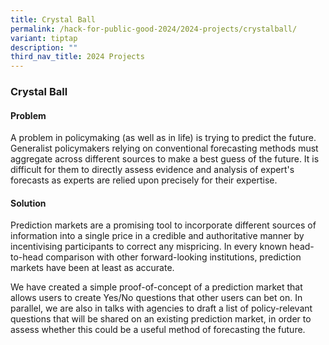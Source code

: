 ```yaml
---
title: Crystal Ball
permalink: /hack-for-public-good-2024/2024-projects/crystalball/
variant: tiptap
description: ""
third_nav_title: 2024 Projects
---
```

<h3>Crystal Ball</h3>
<h4>Problem</h4>
<p>A problem in policymaking (as well as in life) is trying to predict the
future. Generalist policymakers relying on conventional forecasting methods
must aggregate across different sources to make a best guess of the future.
It is difficult for them to directly assess evidence and analysis of expert's
forecasts as experts are relied upon precisely for their expertise.</p>
<h4>Solution</h4>
<p>Prediction markets are a promising tool to incorporate different sources
of information into a single price in a credible and authoritative manner
by incentivising participants to correct any mispricing. In every known
head-to-head comparison with other forward-looking institutions, prediction
markets have been at least as accurate.</p>
<p>We have created a simple proof-of-concept of a prediction market that
allows users to create Yes/No questions that other users can bet on. In
parallel, we are also in talks with agencies to draft a list of policy-relevant
questions that will be shared on an existing prediction market, in order
to assess whether this could be a useful method of forecasting the future.</p>
<p></p>